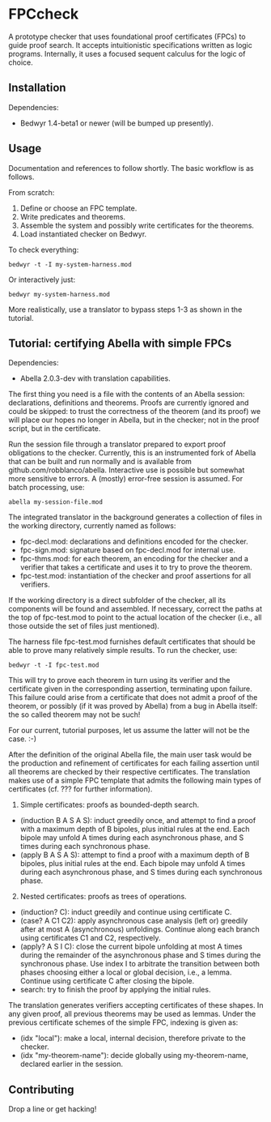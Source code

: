 FPCcheck
========

A prototype checker that uses foundational proof certificates (FPCs) to guide proof search. It accepts intuitionistic specifications written as logic programs. Internally, it uses a focused sequent calculus for the logic of choice.

Installation
------------

Dependencies:

* Bedwyr 1.4-beta1 or newer (will be bumped up presently).

Usage
-----

Documentation and references to follow shortly. The basic workflow is as follows.

From scratch:

1. Define or choose an FPC template.
2. Write predicates and theorems.
3. Assemble the system and possibly write certificates for the theorems.
4. Load instantiated checker on Bedwyr.

To check everything:

    bedwyr -t -I my-system-harness.mod

Or interactively just:

    bedwyr my-system-harness.mod

More realistically, use a translator to bypass steps 1-3 as shown in the tutorial.

Tutorial: certifying Abella with simple FPCs
--------------------------------------------

Dependencies:

* Abella 2.0.3-dev with translation capabilities.

The first thing you need is a file with the contents of an Abella session: declarations, definitions and theorems. Proofs are currently ignored and could be skipped: to trust the correctness of the theorem (and its proof) we will place our hopes no longer in Abella, but in the checker; not in the proof script, but in the certificate.

Run the session file through a translator prepared to export proof obligations to the checker. Currently, this is an instrumented fork of Abella that can be built and run normally and is available from github.com/robblanco/abella. Interactive use is possible but somewhat more sensitive to errors. A (mostly) error-free session is assumed. For batch processing, use:

    abella my-session-file.mod

The integrated translator in the background generates a collection of files in the working directory, currently named as follows:

* fpc-decl.mod: declarations and definitions encoded for the checker.
* fpc-sign.mod: signature based on fpc-decl.mod for internal use.
* fpc-thms.mod: for each theorem, an encoding for the checker and a verifier that takes a certificate and uses it to try to prove the theorem.
* fpc-test.mod: instantiation of the checker and proof assertions for all verifiers.

If the working directory is a direct subfolder of the checker, all its components will be found and assembled. If necessary, correct the paths at the top of fpc-test.mod to point to the actual location of the checker (i.e., all those outside the set of files just mentioned).

The harness file fpc-test.mod furnishes default certificates that should be able to prove many relatively simple results. To run the checker, use:

    bedwyr -t -I fpc-test.mod

This will try to prove each theorem in turn using its verifier and the certificate given in the corresponding assertion, terminating upon failure. This failure could arise from a certificate that does not admit a proof of the theorem, or possibly (if it was proved by Abella) from a bug in Abella itself: the so called theorem may not be such!

For our current, tutorial purposes, let us assume the latter will not be the case. :-)

After the definition of the original Abella file, the main user task would be the production and refinement of certificates for each failing assertion until all theorems are checked by their respective certificates. The translation makes use of a simple FPC template that admits the following main types of certificates (cf. ??? for further information).

1. Simple certificates: proofs as bounded-depth search.

* (induction B A S A S): induct greedily once, and attempt to find a proof with a maximum depth of B bipoles, plus initial rules at the end. Each bipole may unfold A times during each asynchronous phase, and S times during each synchronous phase.
* (apply B A S A S): attempt to find a proof with a maximum depth of B bipoles, plus initial rules at the end. Each bipole may unfold A times during each asynchronous phase, and S times during each synchronous phase.

2. Nested certificates: proofs as trees of operations.

* (induction? C): induct greedily and continue using certificate C.
* (case? A C1 C2): apply asynchronous case analysis (left or) greedily after at most A (asynchronous) unfoldings. Continue along each branch using certificates C1 and C2, respectively.
* (apply? A S I C): close the current bipole unfolding at most A times during the remainder of the asynchronous phase and S times during the synchronous phase. Use index I to arbitrate the transition between both phases choosing either a local or global decision, i.e., a lemma. Continue using certificate C after closing the bipole.
* search: try to finish the proof by applying the initial rules.

The translation generates verifiers accepting certificates of these shapes. In any given proof, all previous theorems may be used as lemmas. Under the previous certificate schemes of the simple FPC, indexing is given as:

* (idx "local"): make a local, internal decision, therefore private to the checker.
* (idx "my-theorem-name"): decide globally using my-theorem-name, declared earlier in the session.

Contributing
------------

Drop a line or get hacking!
